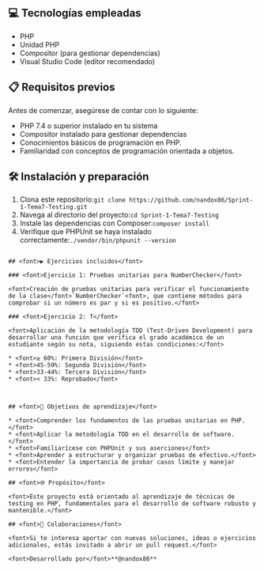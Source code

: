 ## <font>💻 Tecnologías empleadas</font>

* <font>PHP</font>
* <font>Unidad PHP</font>
* <font>Compositor (para gestionar dependencias)</font>
* <font>Visual Studio Code (editor recomendado)</font>

## <font>📋 Requisitos previos</font>

<font>Antes de comenzar, asegúrese de contar con lo siguiente:</font>

* <font>PHP 7.4 o superior instalado en tu sistema</font>
* <font>Compositor instalado para gestionar dependencias</font>
* <font>Conocimientos básicos de programación en PHP.</font>
* <font>Familiaridad con conceptos de programación orientada a objetos.</font>

## <font>🛠 Instalación y preparación</font>

1. <font>Clona este repositorio:</font>`git clone https://github.com/nandox86/Sprint-1-Tema7-Testing.git`
2. <font>Navega al directorio del proyecto:</font>`cd Sprint-1-Tema7-Testing`
3. <font>Instale las dependencias con Composer:</font>`composer install`
4. <font>Verifique que PHPUnit se haya instalado correctamente:</font>`./vendor/bin/phpunit --version`


```

## <font>▶ Ejercicios incluidos</font>

### <font>Ejercicio 1: Pruebas unitarias para NumberChecker</font>

<font>Creación de pruebas unitarias para verificar el funcionamiento de la clase</font>`NumberChecker`<font>, que contiene métodos para comprobar si un número es par y si es positivo.</font>

### <font>Ejercicio 2: T</font>

<font>Aplicación de la metodología TDD (Test-Driven Development) para desarrollar una función que verifica el grado académico de un estudiante según su nota, siguiendo estas condiciones:</font>

* <font>≥ 60%: Primera División</font>
* <font>45-59%: Segunda División</font>
* <font>33-44%: Tercera División</font>
* <font>< 33%: Reprobado</font>



## <font>🎯 Objetivos de aprendizaje</font>

* <font>Comprender los fundamentos de las pruebas unitarias en PHP.</font>
* <font>Aplicar la metodología TDD en el desarrollo de software.</font>
* <font>Familiarícese con PHPUnit y sus aserciones</font>
* <font>Aprender a estructurar y organizar pruebas de efectivo.</font>
* <font>Entender la importancia de probar casos límite y manejar errores</font>

## <font>🌐 Propósito</font>

<font>Este proyecto está orientado al aprendizaje de técnicas de testing en PHP, fundamentales para el desarrollo de software robusto y mantenible.</font>

## <font>🤝 Colaboraciones</font>

<font>Si te interesa aportar con nuevas soluciones, ideas o ejercicios adicionales, estás invitado a abrir un pull request.</font>

<font>Desarrollado por</font>**@nandox86**
